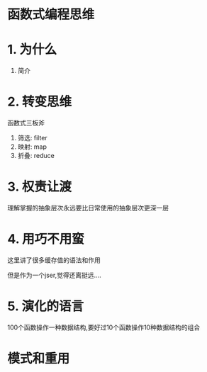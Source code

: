 # 函数式编程思维

# 1. 为什么

1. 简介

# 2. 转变思维

函数式三板斧

1. 筛选: filter
2. 映射: map
3. 折叠: reduce

 # 3. 权责让渡
 
理解掌握的抽象层次永远要比日常使用的抽象层次更深一层

# 4. 用巧不用蛮

这里讲了很多缓存值的语法和作用

但是作为一个jser,觉得还离挺远....

# 5. 演化的语言

100个函数操作一种数据结构,要好过10个函数操作10种数据结构的组合

# 模式和重用

